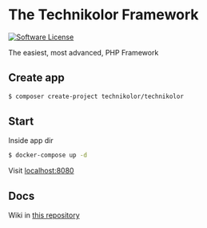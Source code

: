 # The Technikolor Framework

[![Software License][ico-license]](LICENSE.md)

The easiest, most advanced, PHP Framework

## Create app

```bash
$ composer create-project technikolor/technikolor
```

## Start
Inside app dir

```bash
$ docker-compose up -d
```

Visit [localhost:8080](http://localhost:8080)

## Docs

Wiki in [this repository](https://github.com/Technikolor/Technikolor/wiki)

[ico-license]: https://img.shields.io/badge/license-MIT-brightgreen.svg?style=flat-square
